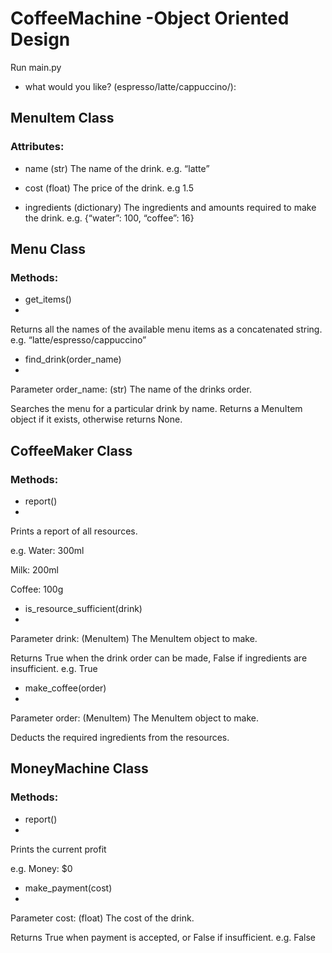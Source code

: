 # CoffeeMachine -Object Oriented Design
Run main.py
- what would you like? (espresso/latte/cappuccino/):


## MenuItem Class

### Attributes:

- name
(str) The name of the drink.
e.g. “latte”

- cost
(float) The price of the drink.
e.g 1.5

- ingredients
(dictionary) The ingredients and amounts required to make the drink.
e.g. {“water”: 100, “coffee”: 16}



## Menu Class

### Methods:
- get_items()
- 
Returns all the names of the available menu items as a concatenated string.
e.g. “latte/espresso/cappuccino”


- find_drink(order_name)
- 
Parameter order_name: (str) The name of the drinks order.

Searches the menu for a particular drink by name. Returns a MenuItem object if it exists, otherwise returns None.



## CoffeeMaker Class

### Methods:
- report()
- 
Prints a report of all resources.

e.g.
Water: 300ml

Milk: 200ml

Coffee: 100g


- is_resource_sufficient(drink)
- 
Parameter drink: (MenuItem) The MenuItem object to make.

Returns True when the drink order can be made, False if ingredients are insufficient.
e.g.
True


- make_coffee(order)
- 
Parameter order: (MenuItem) The MenuItem object to make.

Deducts the required ingredients from the resources.



## MoneyMachine Class

### Methods:
- report()
- 
Prints the current profit

e.g.
Money: $0


- make_payment(cost)
- 
Parameter cost: (float) The cost of the drink.

Returns True when payment is accepted, or False if insufficient.
e.g. False

